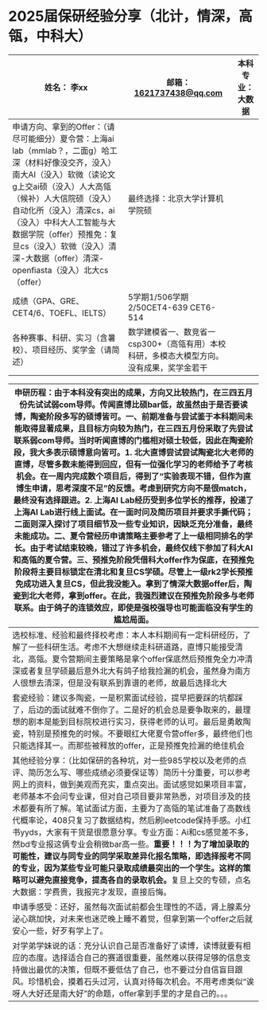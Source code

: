 # 2025届保研经验分享（北计，情深，高瓴，中科大）

| 姓名： 李xx                                                                                                                                                                                                  | 邮箱： 1621737438@qq.com                            | 本科专业： 大数据 |
| -------------------------------------------------------------------------------------------------------------------------------------------------------------------------------------------------------- | ------------------------------------------------ | --------- |
| 申请方向、拿到的Offer：（请尽可能细分）夏令营：上海ai lab（mmlab？，二面g）哈工深（材料好像没交齐，没入）南大AI（没入）软微（读论文g上交ai硕（没入）人大高瓴（候补）人大信院硕（没入）自动化所（没入）清深cs，ai（没入）中科大人工智能与大数据学院（offer）预推免：复旦cs（没入）软微（没入）清深-大数据（offer）清深-openfiasta（没入）北大cs（offer） | 最终选择：北京大学计算机学院硕                                  |           |
| 成绩（GPA、GRE、CET4/6、TOEFL、IELTS）                                                                                                                                                                           | 5学期1/506学期2/50CET4-639 CET6-514                  |           |
| 各种赛事、科研、实习（含暑校）、项目经历、奖学金（请简述）                                                                                                                                                                            | 数学建模省一、数竞省一csp300+（高瓴有用）本校科研，多模态大模型方向。没有成果，奖学金若干 |           |

| 申研历程：由于本科没有突出的成果，方向又比较热门，在三四五月份先试试弱com导师。传闻直博比硕bar低，故虽然由于是否要读博，陶瓷阶段多写的硕博皆可。**一、前期准备与尝试**鉴于本科期间未能取得显著成果，且目标方向较为热门，在三四五月份采取了先尝试联系弱com导师。当时听闻直博的门槛相对硕士较低，因此在陶瓷阶段，我大多表示硕博意向皆可。1. 北大直博尝试尝试陶瓷北大老师的直博，尽管多数未能得到回应，但有一位强化学习的老师给予了考核机会。在一周内完成数个项目后，得到了“实验表现不错，但作为直博生申请，思考深度不足”的反馈。考虑到研究方向不是很match，最终没有选择跟进。2. 上海AI Lab经历受到多位学长的推荐，投递了上海AI Lab进行线上面试。在一面时问及简历项目并要求手撕代码；二面则深入探讨了项目细节及一些专业知识，因缺乏充分准备，最终未能成功。**二、夏令营经历**申请策略主要参考了上一级相同排名的学长。由于考试结束较晚，错过了许多机会，最终仅线下参加了科大AI和高瓴的夏令营。**三、预推免阶段**凭借科大offer作为保底，在预推免阶段将主要目标锁定在清北和复旦CS学硕。尽管上一级rk2学长预推免成功进入复旦CS，但此我没能入。拿到了情深大数据offer后，陶瓷到北大老师，拿到offer。在此，我强烈建议在预推免阶段多与老师联系。由于鸽子的连锁效应，即使是强校强导也可能面临没有学生的尴尬局面。 |
| ------------------------------------------------------------------------------------------------------------------------------------------------------------------------------------------------------------------------------------------------------------------------------------------------------------------------------------------------------------------------------------------------------------------------------------------------------------------------------------------------------------------------------------------------------------------------------------------------------------------------------------- |
| 选校标准、经验和最终择校考虑：本人本科期间有一定科研经历，了解了一些科研生活。考虑不大想继续走科研道路，直博只能接受清北，高瓴。夏令营期间主要策略是拿个offer保底然后预推免全力冲清深或者复旦学硕最后意外北大有鸽子给我捡漏的机会，虽然身为南方人很想去清深，但是没有联系到靠谱的老师，故最后选择北大                                                                                                                                                                                                                                                                                                                                                                                                                                                                                 |
| 套瓷经验：建议多陶瓷，一是积累面试经验，提早把要踩的坑都踩了，后边的面试就难不倒你了。二是好的机会总是要争取来的，最理想的剧本是能到目标院校进行实习，获得老师的认可。最后是勇敢陶瓷，特别是预推免的时候。不要眼红大佬夏令营offer多，最终他们也只能选择其一。而那些被释放的offer，正是预推免捡漏的绝佳机会                                                                                                                                                                                                                                                                                                                                                                                                                                                                            |
| 其他经验分享：（比如保研的各种坑，对一些985学校以及老师的点评、简历怎么写、哪些成绩必须要保证等）简历十分重要，可以参考网上的资料，做到美观而充实，重点突出。面试感觉如果项目丰富，老师基本不会问专业课，但对自己项目要非常熟悉，对项目涉及的技术都要有所了解。笔试面试方面，主要为了高瓴的笔试准备了高数线代概率论，408只复习了数据结构，然后刷leetcode保持手感。小红书yyds，大家有干货是很愿意分享。专业方面：Ai和cs感觉差不多，然bd专业报这俩专业会稍微bar高一些。**重要！！！为了增加录取的可能性，建议与同专业的同学采取差异化报名策略，即选择报考不同的专业，因为某些专业可能只录取成绩最突出的一个学生。这样的策略可以避免直接竞争，提高各自的录取机会。**&#x590D;旦上交的专硕，点名大数据：学费贵，我报完才发现，直接后悔。                                                                                                                                                                                                                                                 |
| 申请季感受：还好，虽然每次面试前都会生理性的不适，肾上腺素分泌心跳加快，对未来也迷茫晚上睡不着觉，但拿到第一个offer之后就安心一些，好歹有学上了。                                                                                                                                                                                                                                                                                                                                                                                                                                                                                                                                                           |
| 对学弟学妹说的话：充分认识自己是否准备好了读博，读博就要有相应的态度。选择适合自己的赛道很重要，虽然难以获得足够的信息支持做出最优的决策，但既不要低估了自己，也不要过分自信盲目跟风。珍惜机会，摸着石头过河，认真对待每次机会。不用考虑类似“诶呀人大好还是南大好”的命题，offer拿到手里的才是自己的。。。                                                                                                                                                                                                                                                                                                                                                                                                                                                                              |
